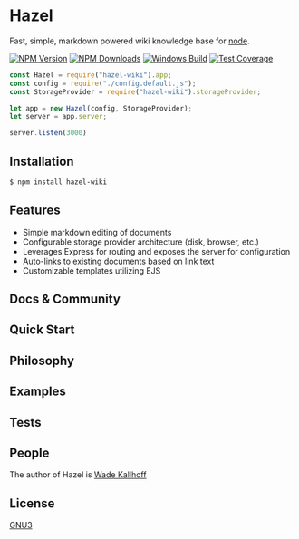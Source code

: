 # Hazel

  Fast, simple, markdown powered wiki knowledge base for [node](http://nodejs.org).

  [![NPM Version][npm-image]][npm-url]
  [![NPM Downloads][downloads-image]][downloads-url]
  [![Windows Build][appveyor-image]][appveyor-url]
  [![Test Coverage][coveralls-image]][coveralls-url]

```js
const Hazel = require("hazel-wiki").app;
const config = require("./config.default.js");
const StorageProvider = require("hazel-wiki").storageProvider;

let app = new Hazel(config, StorageProvider);
let server = app.server;

server.listen(3000)
```

## Installation

```bash
$ npm install hazel-wiki
```

## Features

  * Simple markdown editing of documents
  * Configurable storage provider architecture (disk, browser, etc.)
  * Leverages Express for routing and exposes the server for configuration
  * Auto-links to existing documents based on link text
  * Customizable templates utilizing EJS

## Docs & Community

## Quick Start

## Philosophy

## Examples

## Tests

## People

The author of Hazel is [Wade Kallhoff](https://github.com/wkallhof)

## License

  [GNU3](LICENSE)

[npm-image]: https://img.shields.io/npm/v/hazel-wiki.svg
[npm-url]: https://npmjs.org/package/hazel-wiki
[downloads-image]: https://img.shields.io/npm/dm/hazel-wiki.svg
[downloads-url]: https://npmjs.org/package/hazel-wiki
[appveyor-image]: https://img.shields.io/appveyor/ci/wkallhof/hazel-wiki/master.svg
[appveyor-url]: https://ci.appveyor.com/project/wkallhof/hazel-wiki
[coveralls-image]: https://img.shields.io/coveralls/wkallhof/hazel-wiki/master.svg
[coveralls-url]: https://coveralls.io/r/wkallhof/hazel-wiki?branch=master

